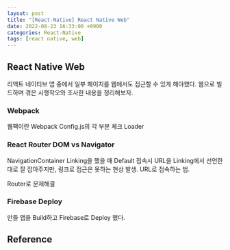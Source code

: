 ```yaml
---
layout: post
title: "[React-Native] React Native Web"
date: 2022-08-23 16:33:00 +0900
categories: React-Native
tags: [react native, web]
---
```


## React Native Web

리액트 네이티브 앱 중에서 일부 페이지를 웹에서도 접근할 수 있게 해야했다.
웹으로 빌드하며 겪은 시행착오와 조사한 내용을 정리해보자.

### Webpack

웹팩이란
Webpack Config.js의 각 부분 체크
Loader

### React Router DOM vs Navigator

NavigationContainer Linking을 했을 때 Default 접속시 URL을 Linking에서 선언한 대로 잘 잡아주지만, 링크로 접근은 못하는 현상 발생.
URL로 접속하는 법.

Router로 문제해결

### Firebase Deploy

만들 앱을 Build하고
Firebase로 Deploy 했다.

## Reference

<!-- 😊 https://stackoverflow.com/questions/43209666/react-router-v4-cannot-get-url -->
